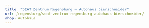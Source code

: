 ```yaml
---
title: "SEAT Zentrum Regensburg – Autohaus Bierschneider"
url: /regensburg/seat-zentrum-regensburg-autohaus-bierschneider/
shop: Autohaus
---
```

